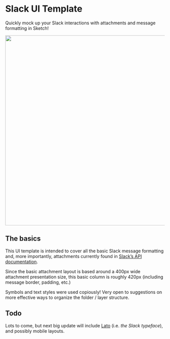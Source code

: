 # Slack UI Template
Quickly mock up your Slack interactions with attachments and message formatting in Sketch!

<img src="https://cloud.githubusercontent.com/assets/200964/11796488/6bb9335c-a271-11e5-8ac6-c1f8c3980a80.png" width="600" height="600" />

## The basics
This UI template is intended to cover all the basic Slack message formatting and, more importantly, attachments currently found in [Slack’s API documentation](https://api.slack.com/docs/attachments).

Since the basic attachment layout is based around a 400px wide attachment presentation size, this basic column is roughly 420px (including message border, padding, etc.)

Symbols and text styles were used copiously! Very open to suggestions on more effective ways to organize the folder / layer structure.

## Todo
Lots to come, but next big update will include [Lato](http://www.latofonts.com/) (i.e. *the Slack typeface*), and possibly mobile layouts.
